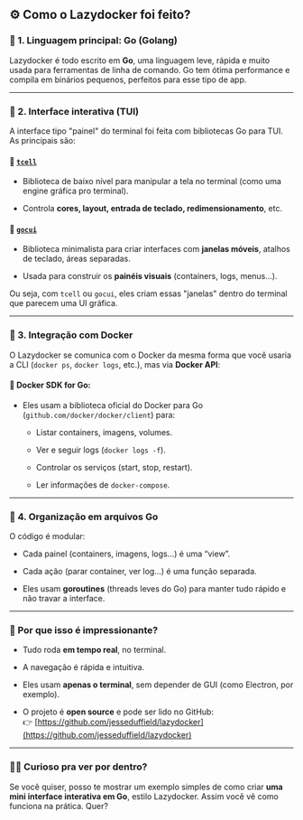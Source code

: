 ## ⚙️ Como o Lazydocker foi feito?

### 🧠 1. Linguagem principal: **Go (Golang)**

Lazydocker é todo escrito em **Go**, uma linguagem leve, rápida e muito usada para ferramentas de linha de comando. Go tem ótima performance e compila em binários pequenos, perfeitos para esse tipo de app.

---

### 🧰 2. Interface interativa (TUI)

A interface tipo "painel" do terminal foi feita com bibliotecas Go para TUI. As principais são:

#### 🔹 [`tcell`](https://github.com/gdamore/tcell)

- Biblioteca de baixo nível para manipular a tela no terminal (como uma engine gráfica pro terminal).
    
- Controla **cores, layout, entrada de teclado, redimensionamento**, etc.
    

#### 🔹 [`gocui`](https://github.com/jroimartin/gocui)

- Biblioteca minimalista para criar interfaces com **janelas móveis**, atalhos de teclado, áreas separadas.
    
- Usada para construir os **painéis visuais** (containers, logs, menus...).
    

Ou seja, com `tcell` ou `gocui`, eles criam essas "janelas" dentro do terminal que parecem uma UI gráfica.

---

### 🧩 3. Integração com Docker

O Lazydocker se comunica com o Docker da mesma forma que você usaria a CLI (`docker ps`, `docker logs`, etc.), mas via **Docker API**:

#### 🔸 Docker SDK for Go:

- Eles usam a biblioteca oficial do Docker para Go (`github.com/docker/docker/client`) para:
    
    - Listar containers, imagens, volumes.
        
    - Ver e seguir logs (`docker logs -f`).
        
    - Controlar os serviços (start, stop, restart).
        
    - Ler informações de `docker-compose`.
        

---

### 📁 4. Organização em arquivos Go

O código é modular:

- Cada painel (containers, imagens, logs...) é uma “view”.
    
- Cada ação (parar container, ver log...) é uma função separada.
    
- Eles usam **goroutines** (threads leves do Go) para manter tudo rápido e não travar a interface.
    

---

### 🎯 Por que isso é impressionante?

- Tudo roda **em tempo real**, no terminal.
    
- A navegação é rápida e intuitiva.
    
- Eles usam **apenas o terminal**, sem depender de GUI (como Electron, por exemplo).
    
- O projeto é **open source** e pode ser lido no GitHub:  
    👉 [https://github.com/jesseduffield/lazydocker](https://github.com/jesseduffield/lazydocker)
    

---

### 🧑‍💻 Curioso pra ver por dentro?

Se você quiser, posso te mostrar um exemplo simples de como criar **uma mini interface interativa em Go**, estilo Lazydocker. Assim você vê como funciona na prática. Quer?
